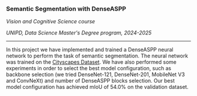 ### Semantic Segmentation with DenseASPP
*Vision and Cognitive Science course*

*UNIPD, Data Science Master's Degree program, 2024-2025*

---

In this project we have implemented and trained a DenseASPP neural network to perform the task of semantic segmentation. The neural network was trained on the [Cityscapes Dataset](https://www.cityscapes-dataset.com/). 
We have also performed some experiments in order to select the best model configuration, such as backbone selection (we tried DenseNet-121, DenseNet-201, MobileNet V3 and ConvNeXt) and number of DenseASPP blocks selection. 
Our best model configuration has achieved mIoU of 54.0% on the validation dataset.
